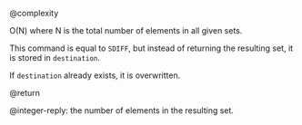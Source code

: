 @complexity

O(N) where N is the total number of elements in all given sets.

This command is equal to `SDIFF`, but instead of returning the resulting set,
it is stored in `destination`.

If `destination` already exists, it is overwritten.

@return

@integer-reply: the number of elements in the resulting set.
